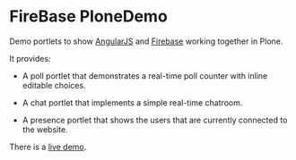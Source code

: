 # FireBase PloneDemo #

Demo portlets to show [AngularJS](http://angularjs.org) and [Firebase](http://firebase.com) working together in Plone.

It provides:

- A poll portlet that demonstrates a real-time poll counter with inline editable choices.

- A chat portlet that implements a simple real-time chatroom.

- A presence portlet that shows the users that are currently connected to the website.


There is a [live demo](http://firebaseploneportlets.greenfinity.hu).


